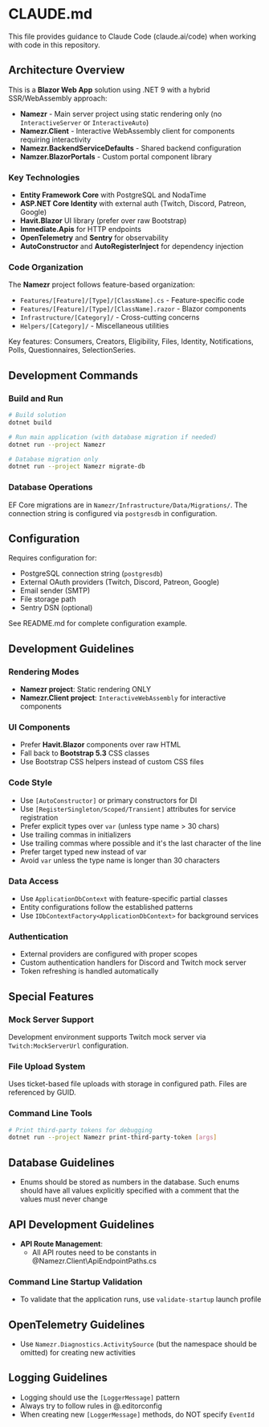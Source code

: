 # CLAUDE.md

This file provides guidance to Claude Code (claude.ai/code) when working with code in this repository.

## Architecture Overview

This is a **Blazor Web App** solution using .NET 9 with a hybrid SSR/WebAssembly approach:

- **Namezr** - Main server project using static rendering only (no `InteractiveServer` or `InteractiveAuto`)
- **Namezr.Client** - Interactive WebAssembly client for components requiring interactivity 
- **Namezr.BackendServiceDefaults** - Shared backend configuration
- **Namzer.BlazorPortals** - Custom portal component library

### Key Technologies
- **Entity Framework Core** with PostgreSQL and NodaTime
- **ASP.NET Core Identity** with external auth (Twitch, Discord, Patreon, Google)
- **Havit.Blazor** UI library (prefer over raw Bootstrap)
- **Immediate.Apis** for HTTP endpoints
- **OpenTelemetry** and **Sentry** for observability
- **AutoConstructor** and **AutoRegisterInject** for dependency injection

### Code Organization
The **Namezr** project follows feature-based organization:
- `Features/[Feature]/[Type]/[ClassName].cs` - Feature-specific code
- `Features/[Feature]/[Type]/[ClassName].razor` - Blazor components
- `Infrastructure/[Category]/` - Cross-cutting concerns
- `Helpers/[Category]/` - Miscellaneous utilities

Key features: Consumers, Creators, Eligibility, Files, Identity, Notifications, Polls, Questionnaires, SelectionSeries.

## Development Commands

### Build and Run
```bash
# Build solution
dotnet build

# Run main application (with database migration if needed)
dotnet run --project Namezr

# Database migration only
dotnet run --project Namezr migrate-db
```

### Database Operations
EF Core migrations are in `Namezr/Infrastructure/Data/Migrations/`. The connection string is configured via `postgresdb` in configuration.

## Configuration
Requires configuration for:
- PostgreSQL connection string (`postgresdb`)
- External OAuth providers (Twitch, Discord, Patreon, Google)
- Email sender (SMTP)
- File storage path
- Sentry DSN (optional)

See README.md for complete configuration example.

## Development Guidelines

### Rendering Modes
- **Namezr project**: Static rendering ONLY
- **Namezr.Client project**: `InteractiveWebAssembly` for interactive components

### UI Components
- Prefer **Havit.Blazor** components over raw HTML
- Fall back to **Bootstrap 5.3** CSS classes
- Use Bootstrap CSS helpers instead of custom CSS files

### Code Style
- Use `[AutoConstructor]` or primary constructors for DI
- Use `[RegisterSingleton/Scoped/Transient]` attributes for service registration
- Prefer explicit types over `var` (unless type name > 30 chars)
- Use trailing commas in initializers
- Use trailing commas where possible and it's the last character of the line
- Prefer target typed new instead of var
- Avoid `var` unless the type name is longer than 30 characters

### Data Access
- Use `ApplicationDbContext` with feature-specific partial classes
- Entity configurations follow the established patterns
- Use `IDbContextFactory<ApplicationDbContext>` for background services

### Authentication
- External providers are configured with proper scopes
- Custom authentication handlers for Discord and Twitch mock server
- Token refreshing is handled automatically

## Special Features

### Mock Server Support
Development environment supports Twitch mock server via `Twitch:MockServerUrl` configuration.

### File Upload System
Uses ticket-based file uploads with storage in configured path. Files are referenced by GUID.

### Command Line Tools
```bash
# Print third-party tokens for debugging
dotnet run --project Namezr print-third-party-token [args]
```

## Database Guidelines
- Enums should be stored as numbers in the database. Such enums should have all values explicitly specified with a comment that the values must never change

## API Development Guidelines
- **API Route Management**: 
  - All API routes need to be constants in @Namezr.Client\ApiEndpointPaths.cs 

### Command Line Startup Validation
- To validate that the application runs, use `validate-startup` launch profile

## OpenTelemetry Guidelines
- Use `Namezr.Diagnostics.ActivitySource` (but the namespace should be omitted) for creating new activities

## Logging Guidelines
- Logging should use the `[LoggerMessage]` pattern
- Always try to follow rules in @.editorconfig
- When creating new `[LoggerMessage]` methods, do NOT specify `EventId`